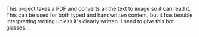 This project takes a PDF and converts all the text to image so it can read it.  This can be used for both typed and handwritten content, but it has teouble interpretting writing unless it's clearly written.  I need to give this bot glasses....